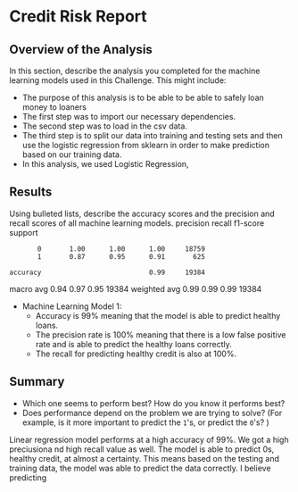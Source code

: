 # Credit Risk Report 

## Overview of the Analysis

In this section, describe the analysis you completed for the machine learning models used in this Challenge. This might include:
* The purpose of this analysis is to be able to be able to safely loan money to loaners
* The first step was to import our necessary dependencies.
* The second step was to load in the csv data.
* The third step is to split our data into training and testing sets and then use the logistic regression from sklearn in order to make prediction based on our training data.
* In this analysis, we used Logistic Regression,

## Results

Using bulleted lists, describe the accuracy scores and the precision and recall scores of all machine learning models.
              precision    recall  f1-score   support

           0       1.00      1.00      1.00     18759
           1       0.87      0.95      0.91       625

    accuracy                           0.99     19384
   macro avg       0.94      0.97      0.95     19384
weighted avg       0.99      0.99      0.99     19384


* Machine Learning Model 1:
    * Accuracy is 99% meaning that the model is able to predict healthy loans.
    * The precision rate is 100% meaning that there is a low false positive rate and is able to predict the healthy loans correctly.
    * The recall for predicting healthy credit is also at 100%.

## Summary

* Which one seems to perform best? How do you know it performs best?
* Does performance depend on the problem we are trying to solve? (For example, is it more important to predict the `1`'s, or predict the `0`'s? )

Linear regression model performs at a high accuracy of 99%. We got a high preciusiona nd high recall value as well. The model is able to predict 0s, healthy credit, at almost a certainty. This means based on the testing and training data, the model was able to predict the data correctly. I believe predicting 

